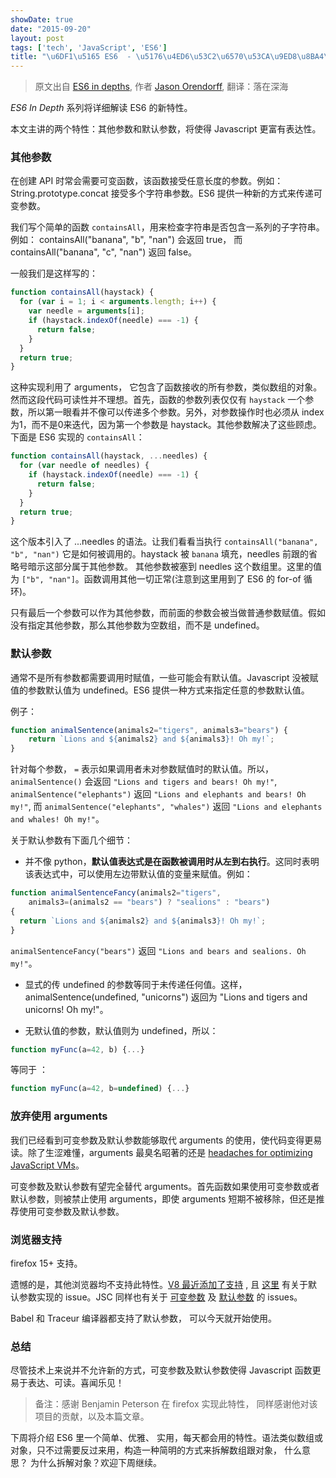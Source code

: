 ```yaml
---
showDate: true
date: "2015-09-20"
layout: post
tags: ['tech', 'JavaScript', 'ES6']
title: "\u6DF1\u5165 ES6  - \u5176\u4ED6\u53C2\u6570\u53CA\u9ED8\u8BA4\u53C2\u6570"
---
```


> 原文出自 [ES6 in depths](https://hacks.mozilla.org/2015/05/es6-in-depth-rest-parameters-and-defaults/), 作者 [Jason Orendorff](https://blog.mozilla.org/jorendorff/), 翻译：落在深海

*ES6 In Depth* 系列将详细解读 ES6 的新特性。 

本文主讲的两个特性：其他参数和默认参数，将使得 Javascript 更富有表达性。
  
### 其他参数  

在创建 API 时常会需要可变函数，该函数接受任意长度的参数。例如：String.prototype.concat 接受多个字符串参数。ES6 提供一种新的方式来传递可变参数。  

我们写个简单的函数 `containsAll`，用来检查字符串是否包含一系列的子字符串。例如： containsAll("banana", "b", "nan") 会返回 true， 而 containsAll("banana", "c", "nan") 返回  false。  

一般我们是这样写的：  

<!--more-->

```javascript
function containsAll(haystack) {
  for (var i = 1; i < arguments.length; i++) {
    var needle = arguments[i];
    if (haystack.indexOf(needle) === -1) {
      return false;
    }
  }
  return true;
}  
```
    
这种实现利用了 arguments， 它包含了函数接收的所有参数，类似数组的对象。然而这段代码可读性并不理想。首先，函数的参数列表仅仅有 `haystack` 一个参数，所以第一眼看并不像可以传递多个参数。另外，对参数操作时也必须从 index 为1，而不是0来迭代，因为第一个参数是 haystack。其他参数解决了这些顾虑。下面是 ES6 实现的 `containsAll`：  

```javascript
function containsAll(haystack, ...needles) {
  for (var needle of needles) {
    if (haystack.indexOf(needle) === -1) {
      return false;
    }
  }
  return true;
} 
```
    
这个版本引入了 ...needles 的语法。让我们看看当执行 `containsAll("banana", "b", "nan")` 它是如何被调用的。haystack 被 `banana` 填充，needles 前跟的省略号暗示这部分属于其他参数。 其他参数被塞到 needles 这个数组里。这里的值为 `["b", "nan"]`。函数调用其他一切正常(注意到这里用到了 ES6 的 for-of 循环)。  
 
只有最后一个参数可以作为其他参数，而前面的参数会被当做普通参数赋值。假如没有指定其他参数，那么其他参数为空数组，而不是 undefined。  
 
### 默认参数  

通常不是所有参数都需要调用时赋值，一些可能会有默认值。Javascript 没被赋值的参数默认值为 undefined。ES6  提供一种方式来指定任意的参数默认值。  

例子：  

```javascript
function animalSentence(animals2="tigers", animals3="bears") {
    return `Lions and ${animals2} and ${animals3}! Oh my!`;
}  
```
    
针对每个参数， `=` 表示如果调用者未对参数赋值时的默认值。所以，`animalSentence()` 会返回 `"Lions and tigers and bears! Oh my!"`, `animalSentence("elephants")` 返回 `"Lions and elephants and bears! Oh my!"`, 而 `animalSentence("elephants", "whales")` 返回 `"Lions and elephants and whales! Oh my!"`。  

关于默认参数有下面几个细节：  

* 并不像 python，**默认值表达式是在函数被调用时从左到右执行**。这同时表明该表达式中，可以使用左边带默认值的变量来赋值。例如：  

```javascript
function animalSentenceFancy(animals2="tigers",
    animals3=(animals2 == "bears") ? "sealions" : "bears")
{
  return `Lions and ${animals2} and ${animals3}! Oh my!`;
}
```

`animalSentenceFancy("bears")` 返回 `"Lions and bears and sealions. Oh my!"`。  
 
* 显式的传 undefined 的参数等同于未传递任何值。这样，animalSentence(undefined, "unicorns") 返回为 "Lions and tigers and unicorns! Oh my!"。  
 
* 无默认值的参数，默认值则为 undefined，所以：  

```javascript
function myFunc(a=42, b) {...}  
``` 

等同于 ： 

```javascript     
function myFunc(a=42, b=undefined) {...}  
```
                 
### 放弃使用 arguments  

我们已经看到可变参数及默认参数能够取代 arguments 的使用，使代码变得更易读。除了生涩难懂，arguments 最臭名昭著的还是 [headaches for optimizing JavaScript VMs](https://github.com/petkaantonov/bluebird/wiki/Optimization-killers#3-managing-arguments)。  

可变参数及默认参数有望完全替代 arguments。首先函数如果使用可变参数或者默认参数，则被禁止使用 arguments，即使 arguments 短期不被移除，但还是推荐使用可变参数及默认参数。  

### 浏览器支持  

firefox 15+ 支持。  

遗憾的是，其他浏览器均不支持此特性。[V8 最近添加了支持](https://code.google.com/p/v8/issues/detail?id=2159) , 且 [这里](https://code.google.com/p/v8/issues/detail?id=2160) 有关于默认参数实现的 issue。JSC 同样也有关于 [可变参数](https://bugs.webkit.org/show_bug.cgi?id=38408) 及 [默认参数](https://bugs.webkit.org/show_bug.cgi?id=38409) 的 issues。  

Babel 和 Traceur 编译器都支持了默认参数， 可以今天就开始使用。  

### 总结  

尽管技术上来说并不允许新的方式，可变参数及默认参数使得 Javascript 函数更易于表达、可读。喜闻乐见！  

> 备注：感谢 Benjamin Peterson 在 firefox 实现此特性， 同样感谢他对该项目的贡献，以及本篇文章。  

下周将介绍 ES6 里一个简单、优雅、 实用，每天都会用的特性。语法类似数组或对象，只不过需要反过来用，构造一种简明的方式来拆解数组跟对象， 什么意思？ 为什么拆解对象？欢迎下周继续。  
